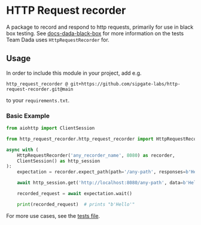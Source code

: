 # HTTP Request recorder

A package to record and respond to http requests, primarily for use in black box testing.
See [docs-dada-black-box](docs-dada-black-box/README.md) for more information on the tests Team Dada uses `HttpRequestRecorder` for.

## Usage
In order to include this module in your project, add e.g.

`http_request_recorder @ git+https://github.com/sipgate-labs/http-request-recorder.git@main`

to your `requirements.txt`.

### Basic Example

```python
from aiohttp import ClientSession

from http_request_recorder.http_request_recorder import HttpRequestRecorder

async with (
    HttpRequestRecorder('any_recorder_name', 8080) as recorder,
    ClientSession() as http_session
):
    expectation = recorder.expect_path(path='/any-path', responses=b'Hello back from recorder')

    await http_session.get('http://localhost:8080/any-path', data=b'Hello')

    recorded_request = await expectation.wait()

    print(recorded_request)  # prints "b'Hello'"
```

For more use cases, see the [tests file](./tests/test_http_request_recorder.py).
